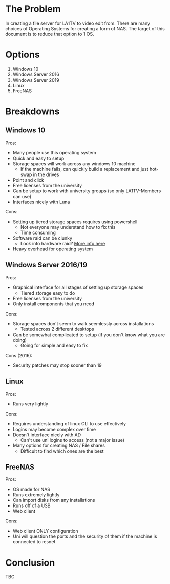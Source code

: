 # The Problem
In creating a file server for LA1TV to video edit from. There are many choices of Operating Systems for creating a form of NAS. The target of this document is to reduce that option to 1 OS. 

# Options
1. Windows 10
2. Windows Server 2016
3. Windows Server 2019
4. Linux
5. FreeNAS

# Breakdowns
## Windows 10
Pros:
- Many people use this operating system
- Quick and easy to setup
- Storage spaces will work across any windows 10 machine
    - If the machine fails, can quickly build a replacement and just hot-swap in the drives
- Point and click
- Free licenses from the university
- Can be setup to work with university groups (so only LA1TV-Members can use)
- Interfaces nicely with Luna

Cons:
- Setting up tiered storage spaces requires using powershell
    - Not everyone may understand how to fix this
    - Time consuming
- Software raid can be clunky
    - Look into hardware raid? [More info here](./raid.md)
- Heavy overhead for operating system

## Windows Server 2016/19
Pros:
- Graphical interface for all stages of setting up storage spaces
    - Tiered storage easy to do
- Free licenses from the university
- Only install components that you need

Cons:
- Storage spaces don't seem to walk seemlessly across installations
    - Tested across 2 different desktops
- Can be somewhat complicated to setup (if you don't know what you are doing)
    - Going for simple and easy to fix

Cons (2016):
- Security patches may stop sooner than 19

## Linux
Pros:
- Runs very lightly

Cons:
- Requires understanding of linux CLI to use effectively
- Logins may become complex over time
- Doesn't interface nicely with AD
    - Can't use uni logins to access (not a major issue)
- Many options for creating NAS / File shares
    - Difficult to find which ones are the best

## FreeNAS
Pros:
- OS made for NAS
- Runs extremely lightly
- Can import disks from any installations
- Runs off of a USB
- Web client

Cons:
- Web client ONLY configuration
- Uni will question the ports and the security of them if the machine is connected to resnet

# Conclusion
TBC